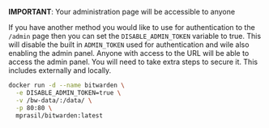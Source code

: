 **IMPORTANT**: Your administration page will be accessible to anyone

If you have another method you would like to use for authentication to the `/admin` page then you can set the `DISABLE_ADMIN_TOKEN` variable to true. This will disable the built in `ADMIN_TOKEN` used for authentication and wile also enabling the admin panel. Anyone with access to the URL will be able to access the admin panel. You will need to take extra steps to secure it.  This includes externally and locally.

```sh
docker run -d --name bitwarden \
  -e DISABLE_ADMIN_TOKEN=true \
  -v /bw-data/:/data/ \
  -p 80:80 \
  mprasil/bitwarden:latest
```
